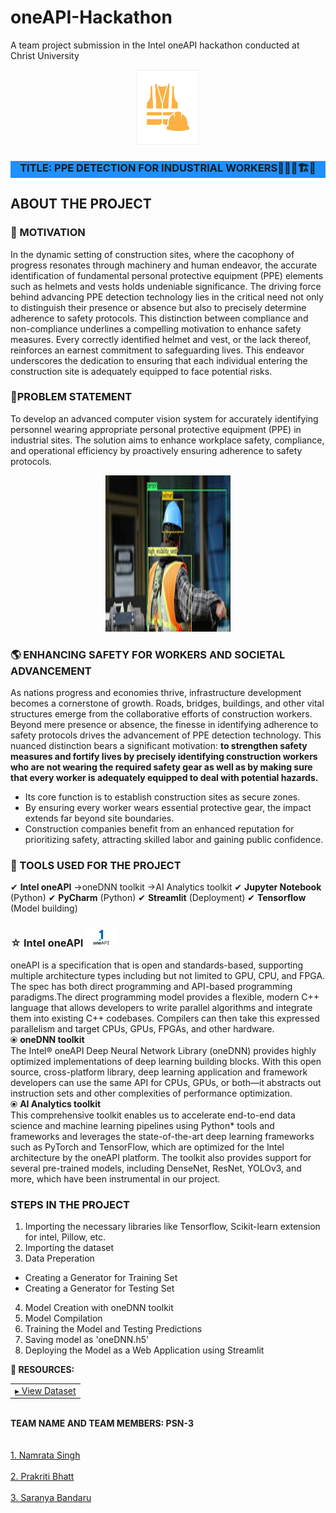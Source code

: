 # oneAPI-Hackathon
A team project submission in the Intel oneAPI hackathon conducted at Christ University
<br />
<div align="center">
    <img src="logos.png" alt="Logo" width="100" height="120">
  </a>

  <h3 style="background-color:DodgerBlue;"align="center"><B></B>TITLE: PPE DETECTION FOR INDUSTRIAL WORKERS👷🏻🚧🏗🦺</h3>

  <p align="center">


<div align="left">

## ABOUT THE PROJECT
    
### 💪 MOTIVATION 
In the dynamic setting of construction sites, where the cacophony of progress resonates through machinery and human endeavor, the accurate identification of fundamental personal protective equipment (PPE) elements such as helmets and vests holds undeniable significance. The driving force behind advancing PPE detection technology lies in the critical need not only to distinguish their presence or absence but also to precisely determine adherence to safety protocols. This distinction between compliance and non-compliance underlines a compelling motivation to enhance safety measures. Every correctly identified helmet and vest, or the lack thereof, reinforces an earnest commitment to safeguarding lives. This endeavor underscores the dedication to ensuring that each individual entering the construction site is adequately equipped to face potential risks.

###  📌PROBLEM STATEMENT
To develop an advanced computer vision system for accurately identifying personnel wearing appropriate personal protective equipment (PPE) in industrial sites. The solution aims to enhance workplace safety, compliance, and operational efficiency by proactively ensuring adherence to safety protocols.


<div align="center">
  <img src="ppe.jpeg" type="jpeg" alt="png" width="200" height="250">
</div>

### 🌎 ENHANCING SAFETY FOR WORKERS AND SOCIETAL ADVANCEMENT 
As nations progress and economies thrive, infrastructure development becomes a cornerstone of growth. Roads, bridges, buildings, and other vital structures emerge from the collaborative efforts of construction workers. Beyond mere presence or absence, the finesse in identifying adherence to safety protocols drives the advancement of PPE detection technology. This nuanced distinction bears a significant motivation: **to strengthen safety measures and fortify lives by precisely identifying construction workers who are not wearing the required safety gear as well as by making sure that every worker is adequately equipped to deal with potential hazards.**


* Its core function is to establish construction sites as secure zones.
* By ensuring every worker wears essential protective gear, the impact extends far beyond site boundaries.
* Construction companies benefit from an enhanced reputation for prioritizing safety, attracting skilled labor and gaining public confidence.

### 🚧 TOOLS USED FOR THE PROJECT
✔ **Intel oneAPI**  →oneDNN toolkit  →AI Analytics toolkit
✔ **Jupyter Notebook**  (Python)
✔ **PyCharm** (Python)
✔ **Streamlit** (Deployment)
✔ **Tensorflow** (Model building)

### ☆ Intel oneAPI  <img src="oneapi1.png" alt="png" width="50" height="30" >

oneAPI is a specification that is open and standards-based, supporting multiple architecture types including but not limited to GPU, CPU, and FPGA. The spec has both direct programming and API-based programming paradigms.The direct programming model provides a flexible, modern C++ language that allows developers to write parallel algorithms and integrate them into existing C++ codebases. Compilers can then take this expressed parallelism and target CPUs, GPUs, FPGAs, and other hardware.
<br> ⦿ **oneDNN toolkit** </br>
The Intel® oneAPI Deep Neural Network Library (oneDNN) provides highly optimized implementations of deep learning building blocks. With this open source, cross-platform library, deep learning application and framework developers can use the same API for CPUs, GPUs, or both—it abstracts out instruction sets and other complexities of performance optimization.
<br> ⦿ **AI Analytics toolkit** </br>
This comprehensive toolkit enables us to accelerate end-to-end data science and machine learning pipelines using Python* tools and frameworks and leverages the state-of-the-art deep learning frameworks such as PyTorch and TensorFlow, which are optimized for the Intel architecture by the oneAPI platform. The toolkit also provides support for several pre-trained models, including DenseNet, ResNet, YOLOv3, and more, which have been instrumental in our project.
### STEPS IN THE PROJECT 

1) Importing the necessary libraries like Tensorflow, Scikit-learn extension for intel, Pillow, etc.
2) Importing the dataset
3) Data Preperation
  * Creating a Generator for Training Set
  * Creating a Generator for Testing Set
4) Model Creation with oneDNN toolkit
5) Model Compilation
6) Training the Model and Testing Predictions
7) Saving model as 'oneDNN.h5'
8) Deploying the Model as a Web Application using Streamlit



</div>



<div align="left">
<b>📄 RESOURCES: </b>

   <table>
   <tr>
    <td><a href="https://drive.google.com/drive/u/1/folders/1osUcKoXWagkkEdmbZxQeTxvzlK6afg9n"> ▸ View Dataset</a></td>
   </tr>
   </table>
        
<br> <b> TEAM NAME AND TEAM MEMBERS: PSN-3 </b> </br>
<br> 
<br> <a href="https://github.com/namratas798">1. Namrata Singh</a>   </br>
<br> <a href="https://github.com/Prakriti-Bhatt">2. Prakriti Bhatt</a>  </br>
<br> <a href="https://github.com/saranyabandaru91">3. Saranya Bandaru</a>  </br>

</div>
